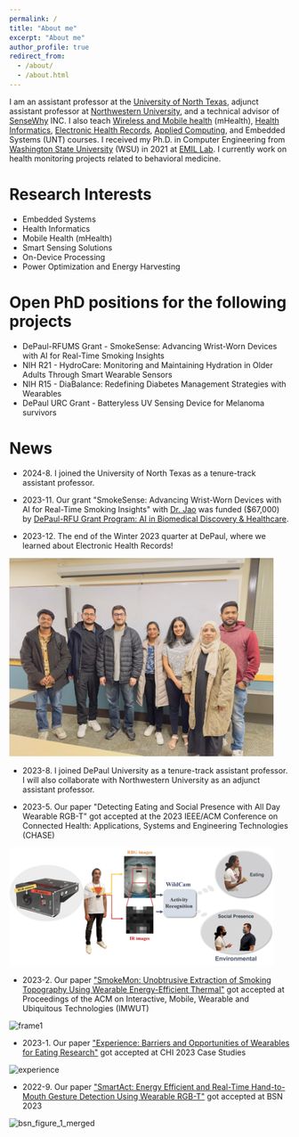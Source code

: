 ```yaml
---
permalink: /
title: "About me"
excerpt: "About me"
author_profile: true
redirect_from: 
  - /about/
  - /about.html
---
```

I am an assistant professor at the [University of North Texas](https://www.unt.edu/index.html), adjunct assistant professor at [Northwestern University](https://habitslab.github.io/), and a technical advisor of [SenseWhy](http://sensewhyinc.com/) INC. I also teach [Wireless and Mobile health](https://www.mccormick.northwestern.edu/computer-science/academics/courses/descriptions/397-497-14.html) (mHealth), [Health Informatics](https://www.cdm.depaul.edu/academics/pages/courseinfo.aspx?crseId=013455), [Electronic Health Records](https://www.cdm.depaul.edu/academics/pages/courseinfo.aspx?Subject=HIT&CatalogNbr=430), [Applied Computing](https://www.cdm.depaul.edu/academics/pages/courseinfo.aspx?Subject=CSC&CatalogNbr=299), and Embedded Systems (UNT) courses. I received my Ph.D. in Computer Engineering from [Washington State University](https://wsu.edu) (WSU) in 2021 at [EMIL Lab](https://ghasemzadeh.com/). I currently work on health monitoring projects related to behavioral medicine.

Research Interests
======
* Embedded Systems
* Health Informatics
* Mobile Health (mHealth)
* Smart Sensing Solutions
* On-Device Processing
* Power Optimization and Energy Harvesting

Open PhD positions for the following projects
======
* DePaul-RFUMS Grant - SmokeSense: Advancing Wrist-Worn Devices with AI for Real-Time Smoking Insights
* NIH R21 - HydroCare: Monitoring and Maintaining Hydration in Older Adults Through Smart Wearable Sensors
* NIH R15 - DiaBalance: Redefining Diabetes Management Strategies with Wearables 
* DePaul URC Grant - Batteryless UV Sensing Device for Melanoma survivors 

News
======
* 2024-8.  I joined the University of North Texas as a tenure-track assistant professor.

* 2023-11. Our grant "SmokeSense: Advancing Wrist-Worn Devices with AI for Real-Time Smoking Insights" with [Dr. Jao](https://www.rosalindfranklin.edu/academics/faculty/nancy-c-jao/) was funded ($67,000) by [DePaul-RFU Grant Program: AI in Biomedical Discovery & Healthcare](https://offices.depaul.edu/research-services/about/Documents/AIDiscoveryHealthcareGrant%20Request%20for%20Proposals%202023-24.pdf).

* 2023-12.  The end of the Winter 2023 quarter at DePaul, where we learned about Electronic Health Records!

<img width="475" alt="frame1" src="https://github.com/mahdipedro/mahdipedro.github.io/blob/master/images/EHR.jpeg?raw=true">

* 2023-8.  I joined DePaul University as a tenure-track assistant professor. I will also collaborate with Northwestern University as an adjunct assistant professor.

* 2023-5.  Our paper "Detecting Eating and Social Presence with All Day Wearable RGB-T" got accepted at the 2023 IEEE/ACM Conference on Connected Health: Applications, Systems and Engineering Technologies (CHASE)
<img width="475" alt="frame1" src="https://github.com/mahdipedro/mahdipedro.github.io/blob/master/images/wildcam_application_web.png?raw=true">


* 2023-2.  Our paper ["SmokeMon: Unobtrusive Extraction of Smoking Topography Using Wearable Energy-Efficient Thermal"](https://dl.acm.org/doi/abs/10.1145/3569460) got accepted at Proceedings of the ACM on Interactive, Mobile, Wearable and Ubiquitous Technologies (IMWUT)
<img width="475" alt="frame1" src="https://user-images.githubusercontent.com/45086751/221367346-2aa69fdc-4073-41ac-ae35-b14238cf81fc.png">

* 2023-1.  Our paper ["Experience: Barriers and Opportunities of Wearables for Eating Research"](https://dl.acm.org/doi/abs/10.1145/3544549.3573841) got accepted at CHI 2023 Case Studies
<img width="480" alt="experience" src="https://user-images.githubusercontent.com/45086751/221367175-b215b222-fb65-4551-b70b-99c1af2cc45a.png">

* 2022-9.  Our paper ["SmartAct: Energy Efficient and Real-Time Hand-to-Mouth Gesture Detection Using Wearable RGB-T"](https://ieeexplore.ieee.org/document/9928492) got accepted at BSN 2023
<img width="480" alt="bsn_figure_1_merged" src="https://user-images.githubusercontent.com/45086751/221382795-ac3bc1e7-d419-4ef6-abbc-077b3a2a9ffb.png">
